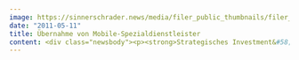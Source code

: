 ```yaml
---
image: https://sinnerschrader.news/media/filer_public_thumbnails/filer_public/56/fe/56feecdb-01c4-456b-934f-57b2abca586c/varfoldersdjk8pxf42x64d8fxslz8jcc8fc0000gnttmp60bgdl__480x288_q85_crop_subsampling-2_upscale.png
date: "2011-05-11"
title: Übernahme von Mobile-Spezialdienstleister
content: <div class="newsbody"><p><strong>Strategisches Investment&#58; SinnerSchrader übernimmt Mobile-Spezialisten –<br/>Laurent Burdin soll neuen Bereich als “SinnerSchrader Mobile” ausbauen</strong></p><p>SinnerSchrader baut seine Mobile-Kompetenzen erheblich aus. Dazu übernimmt die Digitalagentur-Gruppe den Spezialdienstleister TIC-mobile in Berlin, der für Kunden im B2C- und B2B-Umfeld mobile Anwendungen (Apps) entwickelt.</p><p>An der Spitze von “SinnerSchrader Mobile” stehen künftig TIC-mobile-Gründer Henri Kühnert und Laurent Burdin, bislang Geschäftsführer Beratung bei SinnerSchrader. Das Duo soll die Mobile-Tochter noch im laufenden Jahr zu einer Agentur mit über 30 Mitarbeitern ausbauen.<br/>Laurent Burdin leitete als Geschäftsführer seit 2007 die Beratung von SinnerSchrader und hatte erheblichen Anteil am Wachstumskurs der vergangenen Jahre. Zuvor war Burdin zehn Jahre Geschäftsführer der Werbeagentur Springer &amp; Jacoby. “Mobile hat ein unglaubliches Potenzial. Geschäftsmodelle und digitales Marketing werden sich in den nächsten Jahren drastisch ändern. Wir setzen auf aggressives Wachstum”, so Laurent Burdin.</p><p><img alt="" height="402" src="http&#58;//www.sinnerschrader.de/wp-content/uploads/2011/05/vlnr-Kuehnert-Burdin-605x402.jpg" width="605"/><br/><em>Henri Kühnert und Laurent Burdin</em></p><p>TIC-mobile entwickelt seit 2006 mit aktuell 17 Software-Spezialisten Apps für alle gängigen mobilen Plattformen, wie iOS, Android und Windows Phone 7. Henri Kühnert&#58; “Wir haben in den letzten Jahren viel Know-how erarbeitet&#58; von MobileTV über Location Based Services bis hin zu E-Publishing. Der Markt tritt jetzt in eine neue Phase ein, wo Kunden ganzheitliche Mobile-Strategien und Plattformlösungen aus einer Hand erwarten.“</p><p>SinnerSchrader stärkt mit dem Kauf und Ausbau des Geschäftsfeldes ein wichtiges Standbein seines Leistungsportfolios. 2013 werden erstmals mehr Menschen mit mobilen Endgeräten surfen als mit dem stationären PC oder Notebooks.</p><p>Matthias Schrader, CEO SinnerSchrader&#58; “Mobile meint eben nicht nur Smartphones, sondern auch Tablets, Connected TV und In-Car-Technologien. Das ist für uns ganz klar ein strategisches Thema und hat für die nächsten Jahre oberste Priorität.”</p></div>
---
```


